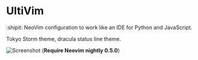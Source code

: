 # UltiVim
:shipit: NeoVim configuration to work like an IDE for Python and JavaScript.

Tokyo Storm theme, dracula status line theme.

![Screenshot](https://user-images.githubusercontent.com/71897736/118516972-6ce6a200-b6fc-11eb-81e4-bc6e9a2d243f.png)
(__Require Neovim nightly 0.5.0__)
